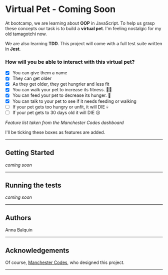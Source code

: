 
# Virtual Pet - Coming Soon

At bootcamp, we are learning about **OOP** in JavaScript. To help us grasp these concepts our task is to build a **virtual pet**. I'm feeling nostalgic for my old tamagotchi now.

We are also learning **TDD**. This project will come with a full test suite written in **Jest**.

### How will you be able to interact with this virtual pet?

- [x]  You can give them a name
- [x]  They can get older
- [x]  As they get older, they get hungrier and less fit
- [x]  You can walk your pet to increase its fitness. 🏃‍♂️
- [x]  You can feed your pet to decrease its hunger. 🍕
- [x]  You can talk to your pet to see if it needs feeding or walking
- [ ]  If your pet gets too hungry or unfit, it will DIE 💀
- [ ]  If your pet gets to 30 days old it will DIE 😢

*Feature list taken from the Manchester Codes dashboard*

I'll be ticking these boxes as features are added.
***

## Getting Started
*coming soon*

***
## Running the tests 
*coming soon*
*** 

## Authors 
Anna Balquin
***

## Acknowledgements
Of course, [Manchester Codes](https://www.manchestercodes.com), who designed this project.
***
